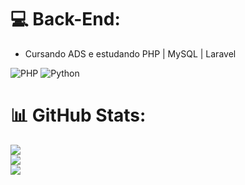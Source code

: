 
# 💻 Back-End:
- Cursando ADS e estudando PHP | MySQL | Laravel

![PHP](https://img.shields.io/badge/PHP-777BB4?style=for-the-badge&logo=php&logoColor=white) ![Python](https://img.shields.io/badge/python-3670A0?style=plastic&logo=python&logoColor=ffdd54)
# 📊 GitHub Stats:
![](https://github-readme-stats.vercel.app/api?username=pivetoo&theme=monokai&hide_border=true&include_all_commits=false&count_private=false)<br/>
![](https://github-readme-streak-stats.herokuapp.com/?user=pivetoo&theme=monokai&hide_border=true)<br/>
![](https://github-readme-stats.vercel.app/api/top-langs/?username=pivetoo&theme=monokai&hide_border=true&include_all_commits=false&count_private=false&layout=compact)

<!-- Proudly created with GPRM ( https://gprm.itsvg.in ) -->
